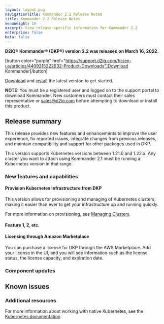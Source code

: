 ```yaml
---
layout: layout.pug
navigationTitle: Kommander 2.2 Release Notes
title: Kommander 2.2 Release Notes
menuWeight: 10
excerpt: View release-specific information for Kommander 2.2
enterprise: false
beta: false
---
```


**D2iQ&reg; Kommander&reg; (DKP&reg;) version 2.2 was released on March 16, 2022.**

[button color="purple" href="https://support.d2iq.com/hc/en-us/articles/4409215222932-Product-Downloads"]Download Kommander[/button]

[Download](../../download/) and [install](../../install/) the latest version to get started.

<p class="message--note"><strong>NOTE: </strong>You must be a registered user and logged on to the support portal to download Kommander. New customers must contact their sales representative or <a href="mailto:sales@d2iq.com">sales@d2iq.com</a> before attempting to download or install this product.</p>

## Release summary

This release provides new features and enhancements to improve the user experience, fix reported issues, integrate changes from previous releases, and maintain compatibility and support for other packages used in DKP.

This version supports Kubernetes versions between 1.21.0 and 1.22.x. Any cluster you want to attach using Kommander 2.1 must be running a Kubernetes version in that range. 

### New features and capabilities

#### Provision Kubernetes Infrastructure from DKP

This version allows for provisioning and managing of Kubernetes clusters, making it easier than ever to get your infrastructure up and running quickly.

For more information on provisioning, see [Managing Clusters](../../clusters/).

#### Feature 1, 2, etc.



#### Licensing through Amazon Marketplace

You can purchase a license for DKP through the AWS Marketplace. Add your license in the UI, and you will see information such as the license status, the license capacity, and expiration date.

### Component updates



## Known issues



### Additional resources

<!-- Add links to external documentation as needed -->

For more information about working with native Kubernetes, see the [Kubernetes documentation][kubernetes-doc].

[kubernetes-doc]: https://kubernetes.io/docs/home/
[attach-cluster]: ../../clusters/attach-cluster#attaching-a-cluster
[konvoy-self-managed]: /dkp/konvoy/2.2/choose-infrastructure/aws/quick-start-aws#optional-move-controllers-to-the-newly-created-cluster
[project-custom-applications-git-repo]: ../../projects/applications/catalog-applications/custom-applications/add-create-git-repo
